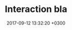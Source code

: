 ---
layout: post
type: article
support: conference
link: http://blabla.com
title: Interaction bla
authors: G. Poux-Médard, J. Velcin, S. Loudcher
journal: ECML-PKDD
year: 2021
doi: 10546541365468/546345453
date: 2017-09-12 13:32:20 +0300
description: You’ll find this post in your `_posts` directory. Go ahead and edit it and re-build the site to see your changes. # Add post description (optional)
img: i-rest.jpg # Add image post (optional)
fig-caption: # Add figcaption (optional, jsp a quoi ça sert)
tags: [Holidays, Hawaii]
---